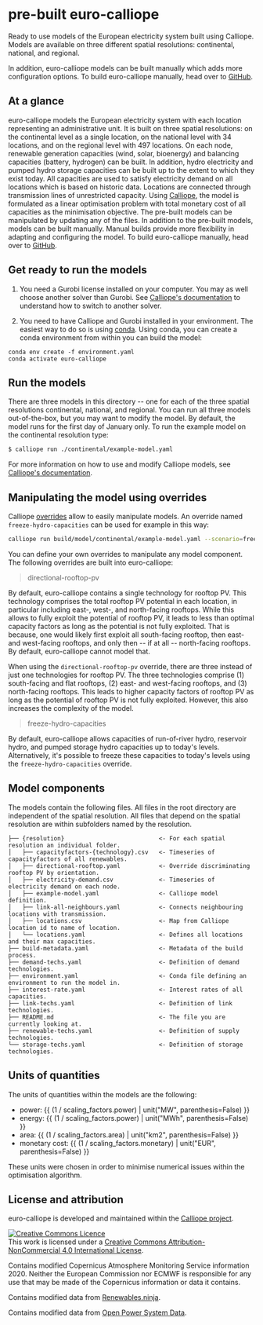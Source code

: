 # pre-built euro-calliope

Ready to use models of the European electricity system built using Calliope. Models are available on three different spatial resolutions: continental, national, and regional.

In addition, euro-calliope models can be built manually which adds more configuration options. To build euro-calliope manually, head over to [GitHub](https://github.com/calliope-project/euro-calliope).

## At a glance

euro-calliope models the European electricity system with each location representing an administrative unit. It is built on three spatial resolutions: on the continental level as a single location, on the national level with 34 locations, and on the regional level with 497 locations. On each node, renewable generation capacities (wind, solar, bioenergy) and balancing capacities (battery, hydrogen) can be built. In addition, hydro electricity and pumped hydro storage capacities can be built up to the extent to which they exist today. All capacities are used to satisfy electricity demand on all locations which is based on historic data. Locations are connected through transmission lines of unrestricted capacity. Using [Calliope](https://www.callio.pe), the model is formulated as a linear optimisation problem with total monetary cost of all capacities as the minimisation objective. The pre-built models can be manipulated by updating any of the files. In addition to the pre-built models, models can be built manually. Manual builds provide more flexibility in adapting and configuring the model. To build euro-calliope manually, head over to [GitHub](https://github.com/calliope-project/euro-calliope).

## Get ready to run the models

1. You need a Gurobi license installed on your computer. You may as well choose another solver than Gurobi. See [Calliope's documentation](https://calliope.readthedocs.io/en/stable/user/config_defaults.html?highlight=solver#run-configuration) to understand how to switch to another solver.

2. You need to have Calliope and Gurobi installed in your environment. The easiest way to do so is using [conda](https://conda.io/docs/index.html). Using conda, you can create a conda environment from within you can build the model:

```
conda env create -f environment.yaml
conda activate euro-calliope
```

## Run the models

There are three models in this directory -- one for each of the three spatial resolutions continental, national, and regional. You can run all three models out-of-the-box, but you may want to modify the model. By default, the model runs for the first day of January only. To run the example model on the continental resolution type:

```Bash
$ calliope run ./continental/example-model.yaml
```

For more information on how to use and modify Calliope models, see [Calliope's documentation](https://calliope.readthedocs.io).

## Manipulating the model using overrides

Calliope [overrides](https://calliope.readthedocs.io/en/stable/user/building.html#scenarios-and-overrides) allow to easily manipulate models. An override named `freeze-hydro-capacities` can be used for example in this way:

```bash
calliope run build/model/continental/example-model.yaml --scenario=freeze-hydro-capacities
```

You can define your own overrides to manipulate any model component. The following overrides are built into euro-calliope:

> directional-rooftop-pv

By default, euro-calliope contains a single technology for rooftop PV. This technology comprises the total rooftop PV potential in each location, in particular including east-, west-, and north-facing rooftops. While this allows to fully exploit the potential of rooftop PV, it leads to less than optimal capacity factors as long as the potential is not fully exploited. That is because, one would likely first exploit all south-facing rooftop, then east- and west-facing rooftops, and only then -- if at all -- north-facing rooftops. By default, euro-calliope cannot model that.

When using the `directional-rooftop-pv` override, there are three instead of just one technologies for rooftop PV. The three technologies comprise (1) south-facing and flat rooftops, (2) east- and west-facing rooftops, and (3) north-facing rooftops. This leads to higher capacity factors of rooftop PV as long as the potential of rooftop PV is not fully exploited. However, this also increases the complexity of the model.

> freeze-hydro-capacities

By default, euro-calliope allows capacities of run-of-river hydro, reservoir hydro, and pumped storage hydro capacities up to today's levels. Alternatively, it's possible to freeze these capacities to today's levels using the `freeze-hydro-capacities` override.

## Model components

The models contain the following files. All files in the root directory are independent of the spatial resolution. All files that depend on the spatial resolution are within subfolders named by the resolution.

```
├── {resolution}                           <- For each spatial resolution an individual folder.
│   ├── capacityfactors-{technology}.csv   <- Timeseries of capacityfactors of all renewables.
│   ├── directional-rooftop.yaml           <- Override discriminating rooftop PV by orientation.
│   ├── electricity-demand.csv             <- Timeseries of electricity demand on each node.
│   ├── example-model.yaml                 <- Calliope model definition.
│   ├── link-all-neighbours.yaml           <- Connects neighbouring locations with transmission.
│   ├── locations.csv                      <- Map from Calliope location id to name of location.
│   └── locations.yaml                     <- Defines all locations and their max capacities.
├── build-metadata.yaml                    <- Metadata of the build process.
├── demand-techs.yaml                      <- Definition of demand technologies.
├── environment.yaml                       <- Conda file defining an environment to run the model in.
├── interest-rate.yaml                     <- Interest rates of all capacities.
├── link-techs.yaml                        <- Definition of link technologies.
├── README.md                              <- The file you are currently looking at.
├── renewable-techs.yaml                   <- Definition of supply technologies.
└── storage-techs.yaml                     <- Definition of storage technologies.
```

## Units of quantities

The units of quantities within the models are the following:

* power: {{ (1 / scaling_factors.power) | unit("MW", parenthesis=False) }}
* energy: {{ (1 / scaling_factors.power) | unit("MWh", parenthesis=False) }}
* area: {{ (1 / scaling_factors.area) | unit("km2", parenthesis=False) }}
* monetary cost: {{ (1 / scaling_factors.monetary) | unit("EUR", parenthesis=False) }}

These units were chosen in order to minimise numerical issues within the optimisation algorithm.

## License and attribution

euro-calliope is developed and maintained within the [Calliope project](https://www.callio.pe).

<a rel="license" href="http://creativecommons.org/licenses/by-nc/4.0/"><img alt="Creative Commons Licence" style="border-width:0" src="https://i.creativecommons.org/l/by-nc/4.0/88x31.png" /></a><br />This work is licensed under a <a rel="license" href="http://creativecommons.org/licenses/by-nc/4.0/">Creative Commons Attribution-NonCommercial 4.0 International License</a>.

Contains modified Copernicus Atmosphere Monitoring Service information 2020. Neither the European Commission nor ECMWF is responsible for any use that may be made of the Copernicus information or data it contains.

Contains modified data from [Renewables.ninja](https://www.renewables.ninja/).

Contains modified data from [Open Power System Data](https://open-power-system-data.org).



